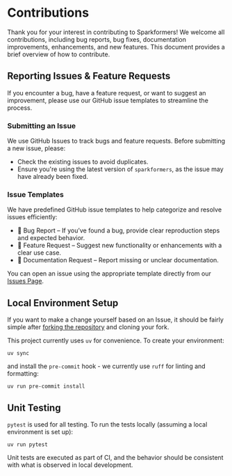 # Contributions

Thank you for your interest in contributing to Sparkformers! We welcome all contributions, including bug reports, bug fixes, documentation improvements, enhancements, and new features. This document provides a brief overview of how to contribute.
## Reporting Issues & Feature Requests
If you encounter a bug, have a feature request, or want to suggest an improvement, please use our GitHub issue templates to streamline the process.

### Submitting an Issue

We use GitHub Issues to track bugs and feature requests. Before submitting a new issue, please:

- Check the existing issues to avoid duplicates.
- Ensure you're using the latest version of `sparkformers`, as the issue may have already been fixed.

### Issue Templates
We have predefined GitHub issue templates to help categorize and resolve issues efficiently:

- 🐞 Bug Report – If you’ve found a bug, provide clear reproduction steps and expected behavior.
- 🚀 Feature Request – Suggest new functionality or enhancements with a clear use case.
- 📖 Documentation Request – Report missing or unclear documentation.

You can open an issue using the appropriate template directly from our [Issues Page](https://github.com/danielenricocahall/sparkformers/issues/new/choose).


## Local Environment Setup
If you want to make a change yourself based on an Issue, it should be fairly simple after [forking the repository](https://github.com/danielenricocahall/sparkformers/fork) and cloning your fork. 

This project currently uses `uv` for convenience. To create your environment:
```shell
uv sync
```

and install the `pre-commit` hook - we currently use `ruff` for linting and formatting:

```shell
uv run pre-commit install
```

## Unit Testing
`pytest` is used for all testing. To run the tests locally (assuming a local environment is set up):
```shell
uv run pytest
```

Unit tests are executed as part of CI, and the behavior should be consistent with what is observed in local development.

